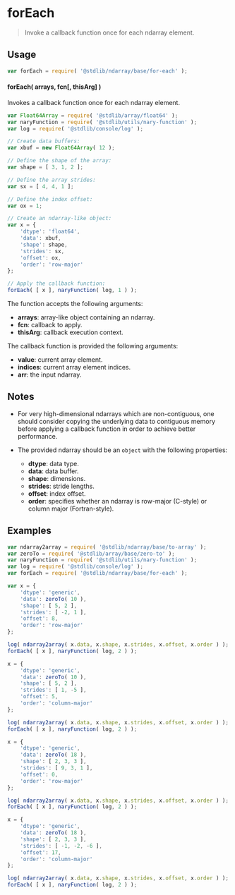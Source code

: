 <!--

@license Apache-2.0

Copyright (c) 2024 The Stdlib Authors.

Licensed under the Apache License, Version 2.0 (the "License");
you may not use this file except in compliance with the License.
You may obtain a copy of the License at

   http://www.apache.org/licenses/LICENSE-2.0

Unless required by applicable law or agreed to in writing, software
distributed under the License is distributed on an "AS IS" BASIS,
WITHOUT WARRANTIES OR CONDITIONS OF ANY KIND, either express or implied.
See the License for the specific language governing permissions and
limitations under the License.

-->

# forEach

> Invoke a callback function once for each ndarray element.

<section class="intro">

</section>

<!-- /.intro -->

<section class="usage">

## Usage

```javascript
var forEach = require( '@stdlib/ndarray/base/for-each' );
```

#### forEach( arrays, fcn\[, thisArg] )

Invokes a callback function once for each ndarray element.

```javascript
var Float64Array = require( '@stdlib/array/float64' );
var naryFunction = require( '@stdlib/utils/nary-function' );
var log = require( '@stdlib/console/log' );

// Create data buffers:
var xbuf = new Float64Array( 12 );

// Define the shape of the array:
var shape = [ 3, 1, 2 ];

// Define the array strides:
var sx = [ 4, 4, 1 ];

// Define the index offset:
var ox = 1;

// Create an ndarray-like object:
var x = {
    'dtype': 'float64',
    'data': xbuf,
    'shape': shape,
    'strides': sx,
    'offset': ox,
    'order': 'row-major'
};

// Apply the callback function:
forEach( [ x ], naryFunction( log, 1 ) );
```

The function accepts the following arguments:

-   **arrays**: array-like object containing an ndarray.
-   **fcn**: callback to apply.
-   **thisArg**: callback execution context.

The callback function is provided the following arguments:

-   **value**: current array element.
-   **indices**: current array element indices.
-   **arr**: the input ndarray.

</section>

<!-- /.usage -->

<section class="notes">

## Notes

-   For very high-dimensional ndarrays which are non-contiguous, one should consider copying the underlying data to contiguous memory before applying a callback function in order to achieve better performance.

-   The provided ndarray should be an `object` with the following properties:

    -   **dtype**: data type.
    -   **data**: data buffer.
    -   **shape**: dimensions.
    -   **strides**: stride lengths.
    -   **offset**: index offset.
    -   **order**: specifies whether an ndarray is row-major (C-style) or column major (Fortran-style).

</section>

<!-- /.notes -->

<section class="examples">

## Examples

<!-- eslint no-undef: "error" -->

```javascript
var ndarray2array = require( '@stdlib/ndarray/base/to-array' );
var zeroTo = require( '@stdlib/array/base/zero-to' );
var naryFunction = require( '@stdlib/utils/nary-function' );
var log = require( '@stdlib/console/log' );
var forEach = require( '@stdlib/ndarray/base/for-each' );

var x = {
    'dtype': 'generic',
    'data': zeroTo( 10 ),
    'shape': [ 5, 2 ],
    'strides': [ -2, 1 ],
    'offset': 8,
    'order': 'row-major'
};

log( ndarray2array( x.data, x.shape, x.strides, x.offset, x.order ) );
forEach( [ x ], naryFunction( log, 2 ) );

x = {
    'dtype': 'generic',
    'data': zeroTo( 10 ),
    'shape': [ 5, 2 ],
    'strides': [ 1, -5 ],
    'offset': 5,
    'order': 'column-major'
};

log( ndarray2array( x.data, x.shape, x.strides, x.offset, x.order ) );
forEach( [ x ], naryFunction( log, 2 ) );

x = {
    'dtype': 'generic',
    'data': zeroTo( 18 ),
    'shape': [ 2, 3, 3 ],
    'strides': [ 9, 3, 1 ],
    'offset': 0,
    'order': 'row-major'
};

log( ndarray2array( x.data, x.shape, x.strides, x.offset, x.order ) );
forEach( [ x ], naryFunction( log, 2 ) );

x = {
    'dtype': 'generic',
    'data': zeroTo( 18 ),
    'shape': [ 2, 3, 3 ],
    'strides': [ -1, -2, -6 ],
    'offset': 17,
    'order': 'column-major'
};

log( ndarray2array( x.data, x.shape, x.strides, x.offset, x.order ) );
forEach( [ x ], naryFunction( log, 2 ) );
```

</section>

<!-- /.examples -->

<!-- Section for related `stdlib` packages. Do not manually edit this section, as it is automatically populated. -->

<section class="related">

</section>

<!-- /.related -->

<section class="links">

<!-- <related-links> -->

<!-- </related-links> -->

</section>

<!-- /.links -->
